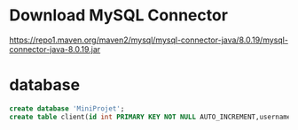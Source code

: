 # Download MySQL Connector
https://repo1.maven.org/maven2/mysql/mysql-connector-java/8.0.19/mysql-connector-java-8.0.19.jar
# database
~~~~sql
create database 'MiniProjet';
create table client(id int PRIMARY KEY NOT NULL AUTO_INCREMENT,username varchar(30),password varchar(30));
~~~~


